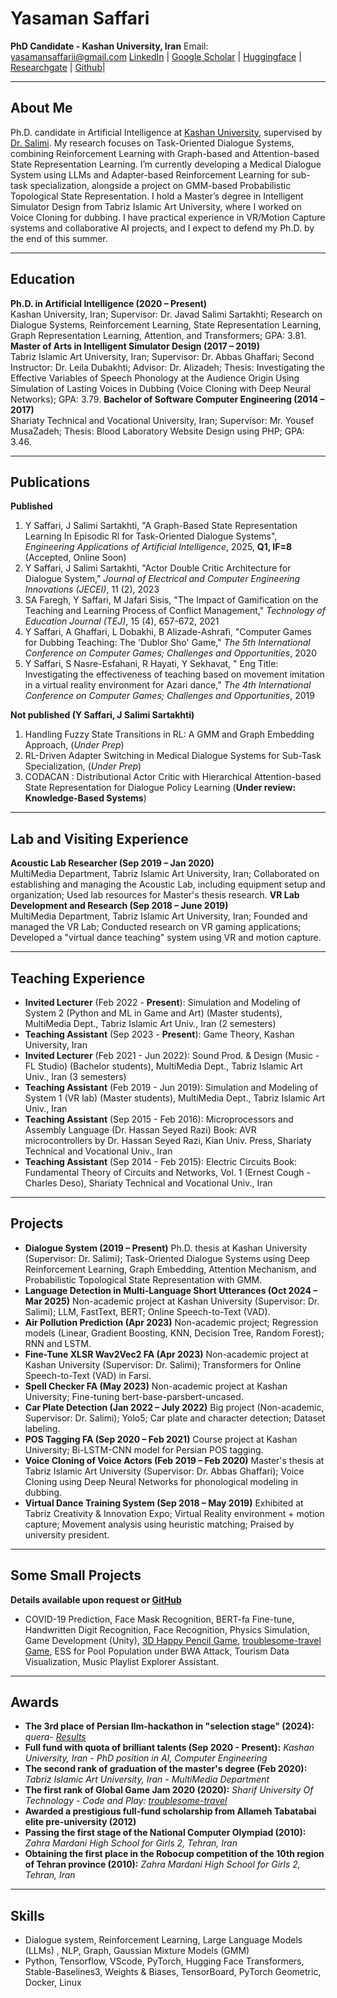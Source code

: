 
# Yasaman Saffari

**PhD Candidate - Kashan University, Iran**
Email: yasamansaffarii@gmail.com
[LinkedIn](https://www.linkedin.com/in/yasaman-saffari-22b937181) | [Google Scholar](https://scholar.google.com/citations?user=wPtRMfYAAAAJ&hl=fa) | [Huggingface](https://huggingface.co/Yasamansaffari73) | [Researchgate](https://www.researchgate.net/profile/Yasaman-Saffari) | [Github](https://github.com/yasamansaffarii/yasamansaffarii.github.io)| 
**********************
## About Me

Ph.D. candidate in Artificial Intelligence at [Kashan University](https://kashanu.ac.ir/en), supervised by [Dr. Salimi](https://scholar.google.co.uk/citations?hl=en&user=7ZCf1C8AAAAJ). My research focuses on Task-Oriented Dialogue Systems, combining Reinforcement Learning with Graph-based and Attention-based State Representation Learning. I’m currently developing a Medical Dialogue System using LLMs and Adapter-based Reinforcement Learning for sub-task specialization, alongside a project on GMM-based Probabilistic Topological State Representation. I hold a Master’s degree in Intelligent Simulator Design from Tabriz Islamic Art University, where I worked on Voice Cloning for dubbing. I have practical experience in VR/Motion Capture systems and collaborative AI projects, and I expect to defend my Ph.D. by the end of this summer.

***************
## Education

**Ph.D. in Artificial Intelligence (2020 – Present)**  
Kashan University, Iran; Supervisor: Dr. Javad Salimi Sartakhti; Research on Dialogue Systems, Reinforcement Learning, State Representation Learning, Graph Representation Learning, Attention, and Transformers; GPA: 3.81.
**Master of Arts in Intelligent Simulator Design (2017 – 2019)**  
Tabriz Islamic Art University, Iran; Supervisor: Dr. Abbas Ghaffari; Second Instructor: Dr. Leila Dubakhti; Advisor: Dr. Alizadeh; Thesis: Investigating the Effective Variables of Speech Phonology at the Audience Origin Using Simulation of Lasting Voices in Dubbing (Voice Cloning with Deep Neural Networks); GPA: 3.79.
**Bachelor of Software Computer Engineering (2014 – 2017)**  
Shariaty Technical and Vocational University, Iran; Supervisor: Mr. Yousef MusaZadeh; Thesis: Blood Laboratory Website Design using PHP; GPA: 3.46.

********************
## Publications

**Published**
1. Y Saffari, J Salimi Sartakhti, "A Graph-Based State Representation Learning In Episodic Rl for Task-Oriented Dialogue Systems", *Engineering Applications of Artificial Intelligence*, 2025, **Q1, IF=8** (Accepted, Online Soon)
2. Y Saffari, J Salimi Sartakhti, "Actor Double Critic Architecture for Dialogue System," *Journal of Electrical and Computer Engineering Innovations (JECEI)*, 11 (2), 2023
3. SA Faregh, Y Saffari, M Jafari Sisis, "The Impact of Gamification on the Teaching and Learning Process of Conflict Management," *Technology of Education Journal (TEJ)*, 15 (4), 657-672, 2021
4. Y Saffari, A Ghaffari, L Dobakhi, B Alizade-Ashrafi, "Computer Games for Dubbing Teaching: The 'Dublor Sho' Game," *The 5th International Conference on Computer Games; Challenges and Opportunities*, 2020
5. Y Saffari, S Nasre-Esfahani, R Hayati, Y Sekhavat, " Eng Title: Investigating the effectiveness of teaching based on movement imitation in a virtual reality environment for Azari dance," *The 4th International Conference on Computer Games; Challenges and Opportunities*, 2019

**Not published (Y Saffari, J Salimi Sartakhti)**
1. Handling Fuzzy State Transitions in RL: A GMM and Graph Embedding Approach, (*Under Prep*)
2. RL-Driven Adapter Switching in Medical Dialogue Systems for Sub-Task Specialization, (*Under Prep*)
3. CODACAN : Distributional Actor Critic with Hierarchical Attention-based State Representation for Dialogue Policy Learning (**Under review: Knowledge-Based Systems**)
********************
## Lab and Visiting Experience

**Acoustic Lab Researcher (Sep 2019 – Jan 2020)**  
MultiMedia Department, Tabriz Islamic Art University, Iran; Collaborated on establishing and managing the Acoustic Lab, including equipment setup and organization; Used lab resources for Master's thesis research.
**VR Lab Development and Research (Sep 2018 – June 2019)**  
MultiMedia Department, Tabriz Islamic Art University, Iran; Founded and managed the VR Lab; Conducted research on VR gaming applications; Developed a "virtual dance teaching" system using VR and motion capture.

********************
## Teaching Experience
- **Invited Lecturer** (Feb 2022 - **Present**): Simulation and Modeling of System 2 (Python and ML in Game and Art) (Master students), MultiMedia Dept., Tabriz Islamic Art Univ., Iran (2 semesters)
- **Teaching Assistant** (Sep 2023 - **Present**): Game Theory, Kashan University, Iran
- **Invited Lecturer** (Feb 2021 - Jun 2022): Sound Prod. & Design (Music - FL Studio) (Bachelor students), MultiMedia Dept., Tabriz Islamic Art Univ., Iran (3 semesters)
- **Teaching Assistant** (Feb 2019 - Jun 2019): Simulation and Modeling of System 1 (VR lab) (Master students), MultiMedia Dept., Tabriz Islamic Art Univ., Iran
- **Teaching Assistant** (Sep 2015 - Feb 2016): Microprocessors and Assembly Language (Dr. Hassan Seyed Razi) Book: AVR microcontrollers by Dr. Hassan Seyed Razi, Kian Univ. Press, Shariaty Technical and Vocational Univ., Iran
- **Teaching Assistant** (Sep 2014 - Feb 2015): Electric Circuits Book: Fundamental Theory of Circuits and Networks, Vol. 1 (Ernest Cough - Charles Deso), Shariaty Technical and Vocational Univ., Iran
*******************
## Projects
- **Dialogue System (2019 – Present)**  Ph.D. thesis at Kashan University (Supervisor: Dr. Salimi); Task-Oriented Dialogue Systems using Deep Reinforcement Learning, Graph Embedding, Attention Mechanism, and Probabilistic Topological State Representation with GMM.
- **Language Detection in Multi-Language Short Utterances (Oct 2024 – Mar 2025)**  Non-academic project at Kashan University (Supervisor: Dr. Salimi); LLM, FastText, BERT; Online Speech-to-Text (VAD).
- **Air Pollution Prediction (Apr 2023)**  Non-academic project; Regression models (Linear, Gradient Boosting, KNN, Decision Tree, Random Forest); RNN and LSTM.
- **Fine-Tune XLSR Wav2Vec2 FA (Apr 2023)**  Non-academic project at Kashan University (Supervisor: Dr. Salimi); Transformers for Online Speech-to-Text (VAD) in Farsi.
- **Spell Checker FA (May 2023)**  Non-academic project at Kashan University; Fine-tuning bert-base-parsbert-uncased.
- **Car Plate Detection (Jan 2022 – July 2022)**  Big project (Non-academic, Supervisor: Dr. Salimi); Yolo5; Car plate and character detection; Dataset labeling.
- **POS Tagging FA (Sep 2020 – Feb 2021)**  Course project at Kashan University; Bi-LSTM-CNN model for Persian POS tagging.
- **Voice Cloning of Voice Actors (Feb 2019 – Feb 2020)**  Master's thesis at Tabriz Islamic Art University (Supervisor: Dr. Abbas Ghaffari); Voice Cloning using Deep Neural Networks for phonological modeling in dubbing.
- **Virtual Dance Training System (Sep 2018 – May 2019)**  Exhibited at Tabriz Creativity & Innovation Expo; Virtual Reality environment + motion capture; Movement analysis using heuristic matching; Praised by university president.
 *********************
## Some Small Projects
**Details available upon request or [GitHub](https://github.com/yasamansaffarii/yasamansaffarii.github.io/)**
- COVID-19 Prediction, Face Mask Recognition, BERT-fa Fine-tune, Handwritten Digit Recognition, Face Recognition, Physics Simulation, Game Development (Unity), [3D Happy Pencil Game](https://v3.globalgamejam.org/2019/games/happypencil), [troublesome-travel Game](https://v3.globalgamejam.org/2020/games/troublesome-travel-9), ESS for Pool Population under BWA Attack, Tourism Data Visualization, Music Playlist Explorer Assistant.
***************************
## Awards
- **The 3rd place of Persian llm-hackathon in "selection stage" (2024):** *quera- [Results](https://quera.org/contest/assignments/64356/scoreboard/)*
- **Full fund with quota of brilliant talents (Sep 2020 - Present):** *Kashan University, Iran - PhD position in AI, Computer Engineering*
- **The second rank of graduation of the master's degree (Feb 2020):** *Tabriz Islamic Art University, Iran - MultiMedia Department*
- **The first rank of Global Game Jam 2020 (2020):** *Sharif University Of Technology - Code and Play: [troublesome-travel](https://v3.globalgamejam.org/2020/games/troublesome-travel-9)*
- **Awarded a prestigious full-fund scholarship from Allameh Tabatabai elite pre-university (2012)**
- **Passing the first stage of the National Computer Olympiad (2010):** *Zahra Mardani High School for Girls 2, Tehran, Iran*
- **Obtaining the first place in the Robocup competition of the 10th region of Tehran province (2010):** *Zahra Mardani High School for Girls 2, Tehran, Iran*
*******************************
## Skills
- Dialogue system, Reinforcement Learning, Large Language Models (LLMs) , NLP, Graph, Gaussian Mixture Models (GMM)
- Python, Tensorflow, VScode, PyTorch, Hugging Face Transformers, Stable-Baselines3, Weights & Biases, TensorBoard, PyTorch Geometric, Docker, Linux
 

